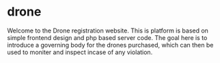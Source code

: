 
# drone
Welcome to the Drone registration website.
This is platform is based on simple frontend design and php based server code.
The goal here is to introduce a governing body for the drones purchased, which can then be used to moniter and inspect incase of any violation.

